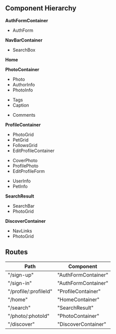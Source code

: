 ## Component Hierarchy
**AuthFormContainer**
 - AuthForm

**NavBarContainer**
 - SearchBox

**Home**

**PhotoContainer**
 - Photo
 - AuthorInfo
 - PhotoInfo
  + Tags
  + Caption
 - Comments

**ProfileContainer**
 - PhotoGrid
 - PetGrid
 - FollowsGrid
 - EditProfileContainer
  + CoverPhoto
  + ProfilePhoto
  + EditProfileForm
   - UserInfo
   - PetInfo

**SearchResult**
 - SearchBar
 - PhotoGrid

**DiscoverContainer**
 - NavLinks
 - PhotoGrid

## Routes

|Path   | Component   |
|-------|-------------|
| "/sign-up" | "AuthFormContainer" |
| "/sign-in" | "AuthFormContainer" |
| "/profile/:profileId" | "ProfileContainer" |
| "/home" | "HomeContainer" |
| "/search" | "SearchResult" |
| "/photo/:photoId" | "PhotoContainer" |
| "/discover" | "DiscoverContainer" |
